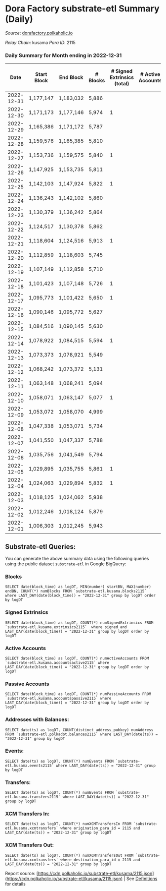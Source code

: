 # Dora Factory substrate-etl Summary (Daily)

_Source_: [dorafactory.polkaholic.io](https://dorafactory.polkaholic.io)

*Relay Chain*: kusama
*Para ID*: 2115



### Daily Summary for Month ending in 2022-12-31


| Date | Start Block | End Block | # Blocks | # Signed Extrinsics (total) | # Active Accounts | # Passive | # New | # Addresses with Balances | # Events | # Transfers | # XCM Transfers In | # XCM Transfers Out | Issues | 
| ---- | ----------- | --------- | -------- | --------------------------- | ----------------- | --------- | ----- | ------------------------- | -------- | ----------- | ------------------ | ------------------- | ------ |
| 2022-12-31 | 1,177,147 | 1,183,032 | 5,886 |  |  |  |  | 372 | 11,776 |   |   |   |  |
| 2022-12-30 | 1,171,173 | 1,177,146 | 5,974 | 1 |  |  |  | 372 | 11,958 | 1  |   |   |  |
| 2022-12-29 | 1,165,386 | 1,171,172 | 5,787 |  |  |  |  | 372 | 11,577 |   |   |   |  |
| 2022-12-28 | 1,159,576 | 1,165,385 | 5,810 |  |  |  |  | 372 | 11,623 |   |   |   |  |
| 2022-12-27 | 1,153,736 | 1,159,575 | 5,840 | 1 |  |  |  | 372 | 11,691 | 1  |   |   |  |
| 2022-12-26 | 1,147,925 | 1,153,735 | 5,811 |  |  |  |  | 372 | 11,625 |   |   |   |  |
| 2022-12-25 | 1,142,103 | 1,147,924 | 5,822 | 1 |  |  |  | 372 | 11,654 | 1  |   |   |  |
| 2022-12-24 | 1,136,243 | 1,142,102 | 5,860 |  |  |  |  | 372 | 11,723 |   |   |   |  |
| 2022-12-23 | 1,130,379 | 1,136,242 | 5,864 |  |  |  |  | 372 | 11,732 |   |   |   |  |
| 2022-12-22 | 1,124,517 | 1,130,378 | 5,862 |  |  |  |  |  | 11,727 |   |   |   |  |
| 2022-12-21 | 1,118,604 | 1,124,516 | 5,913 | 1 |  |  |  |  | 11,836 | 1  |   |   |  |
| 2022-12-20 | 1,112,859 | 1,118,603 | 5,745 |  |  |  |  | 372 | 11,493 |   |   |   |  |
| 2022-12-19 | 1,107,149 | 1,112,858 | 5,710 |  |  |  |  | 372 | 11,423 |   |   |   |  |
| 2022-12-18 | 1,101,423 | 1,107,148 | 5,726 | 1 |  |  |  | 372 | 11,463 | 1  |   |   |  |
| 2022-12-17 | 1,095,773 | 1,101,422 | 5,650 | 1 |  |  |  | 372 | 11,310 | 1  |   |   |  |
| 2022-12-16 | 1,090,146 | 1,095,772 | 5,627 |  |  |  |  | 372 | 11,257 |   |   |   |  |
| 2022-12-15 | 1,084,516 | 1,090,145 | 5,630 |  |  |  |  | 372 | 11,263 |   |   |   |  |
| 2022-12-14 | 1,078,922 | 1,084,515 | 5,594 | 1 |  |  |  | 372 | 11,198 | 1  |   |   |  |
| 2022-12-13 | 1,073,373 | 1,078,921 | 5,549 |  |  |  |  | 372 | 11,101 |   |   |   |  |
| 2022-12-12 | 1,068,242 | 1,073,372 | 5,131 |  |  |  |  | 372 | 10,265 |   |   |   |  |
| 2022-12-11 | 1,063,148 | 1,068,241 | 5,094 |  |  |  |  | 372 | 10,191 |   |   |   |  |
| 2022-12-10 | 1,058,071 | 1,063,147 | 5,077 | 1 |  |  |  | 372 | 10,163 | 1  |   |   |  |
| 2022-12-09 | 1,053,072 | 1,058,070 | 4,999 |  |  |  |  | 373 | 10,000 |   |   |   |  |
| 2022-12-08 | 1,047,338 | 1,053,071 | 5,734 |  |  |  |  | 373 | 11,472 |   |   |   |  |
| 2022-12-07 | 1,041,550 | 1,047,337 | 5,788 |  |  |  |  | 373 | 11,579 |   |   |   |  |
| 2022-12-06 | 1,035,756 | 1,041,549 | 5,794 |  |  |  |  | 373 | 11,591 |   |   |   |  |
| 2022-12-05 | 1,029,895 | 1,035,755 | 5,861 | 1 |  |  |  | 373 | 11,732 | 1  |   |   |  |
| 2022-12-04 | 1,024,063 | 1,029,894 | 5,832 | 1 |  |  |  | 373 | 11,675 | 1  |   |   |  |
| 2022-12-03 | 1,018,125 | 1,024,062 | 5,938 |  |  |  |  | 373 | 11,879 |   |   |   |  |
| 2022-12-02 | 1,012,246 | 1,018,124 | 5,879 |  |  |  |  | 373 | 11,761 |   |   |   |  |
| 2022-12-01 | 1,006,303 | 1,012,245 | 5,943 |  |  |  |  | 373 | 11,889 |   |   |   |  |

## Substrate-etl Queries:
You can generate the above summary data using the following queries using the public dataset `substrate-etl` in Google BigQuery:


### Blocks
```
SELECT date(block_time) as logDT, MIN(number) startBN, MAX(number) endBN, COUNT(*) numBlocks FROM `substrate-etl.kusama.blocks2115`  where LAST_DAY(date(block_time)) = "2022-12-31" group by logDT order by logDT
```


### Signed Extrinsics
```
SELECT date(block_time) as logDT, COUNT(*) numSignedExtrinsics FROM `substrate-etl.kusama.extrinsics2115`  where signed and LAST_DAY(date(block_time)) = "2022-12-31" group by logDT order by logDT
```


### Active Accounts
```
SELECT date(block_time) as logDT, COUNT(*) numActiveAccounts FROM `substrate-etl.kusama.accountsactive2115` where LAST_DAY(date(block_time)) = "2022-12-31" group by logDT order by logDT
```


### Passive Accounts
```
SELECT date(block_time) as logDT, COUNT(*) numPassiveAccounts FROM `substrate-etl.kusama.accountspassive2115` where LAST_DAY(date(block_time)) = "2022-12-31" group by logDT order by logDT
```


### Addresses with Balances:
```
SELECT date(ts) as logDT, COUNT(distinct address_pubkey) numAddress FROM `substrate-etl.polkadot.balances2115` where LAST_DAY(date(ts)) = "2022-12-31" group by logDT
```


### Events:
```
SELECT date(ts) as logDT, COUNT(*) numEvents FROM `substrate-etl.kusama.events2115` where LAST_DAY(date(ts)) = "2022-12-31" group by logDT
```


### Transfers:
```
SELECT date(ts) as logDT, COUNT(*) numEvents FROM `substrate-etl.kusama.transfers2115` where LAST_DAY(date(ts)) = "2022-12-31" group by logDT
```


### XCM Transfers In:
```
SELECT date(ts) as logDT, COUNT(*) numXCMTransfersIn FROM `substrate-etl.kusama.xcmtransfers` where origination_para_id = 2115 and LAST_DAY(date(ts)) = "2022-12-31" group by logDT
```


### XCM Transfers Out:
```
SELECT date(ts) as logDT, COUNT(*) numXCMTransfersOut FROM `substrate-etl.kusama.xcmtransfers` where destination_para_id = 2115 and LAST_DAY(date(ts)) = "2022-12-31" group by logDT
```



Report source: [https://cdn.polkaholic.io/substrate-etl/kusama/2115.json](https://cdn.polkaholic.io/substrate-etl/kusama/2115.json) | See [Definitions](/DEFINITIONS.md) for details
